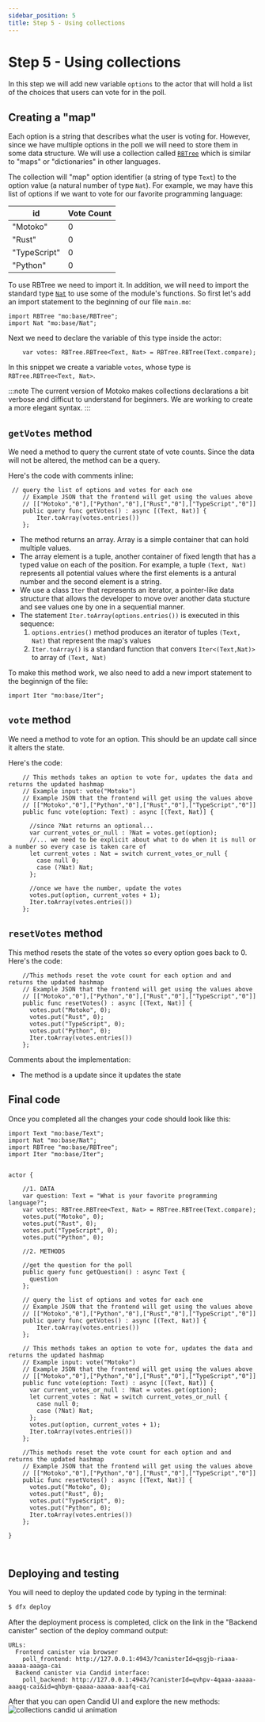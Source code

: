 ```yaml
---
sidebar_position: 5
title: Step 5 - Using collections
---
```


# Step 5 - Using collections

In this step we will add new variable `options` to the actor that will hold a list of the choices that users can vote for in the poll.


## Creating a "map"

Each option is a string that describes what the user is voting for. However, since we have multiple options in the poll we will need to store them in some data structure. We will use a collection called [`RBTree`](/motoko/main/base/RBTree.md) which is similar to "maps" or "dictionaries" in other languages.

The collection will "map" option identifier (a string of type `Text`) to the option value (a natural number of type `Nat`). For example, we may have this list of options if we want to vote for our favorite programming language:

| id  | Vote Count |
| --- | ------ |
| "Motoko"   | 0 |
| "Rust"   |   0 |
| "TypeScript"   |  0 |
| "Python"   | 0     |


To use RBTree we need to import it. In addition, we will need to import the standard type [`Nat`](/motoko/main/base/Nat.md) to use some of the module's functions. So first let's add an import statement to the beginning of our file `main.mo`:
```motoko
import RBTree "mo:base/RBTree";
import Nat "mo:base/Nat";
```

Next we need to declare the variable of this type inside the actor:
```motoko
    var votes: RBTree.RBTree<Text, Nat> = RBTree.RBTree(Text.compare);
```

In this snippet we create a variable `votes`, whose type is `RBTree.RBTree<Text, Nat>`.

:::note
The current version of Motoko makes collections declarations a bit verbose and difficut to understand for beginners. We are working to create a more elegant syntax.
:::

## `getVotes` method

We need a method to query the current state of vote counts. Since the data will not be altered, the method can be a query.

Here's the code with comments inline:

```motoko
 // query the list of options and votes for each one
    // Example JSON that the frontend will get using the values above
    // [["Motoko","0"],["Python","0"],["Rust","0"],["TypeScript","0"]]
    public query func getVotes() : async [(Text, Nat)] {
        Iter.toArray(votes.entries())
    }; 
```

- The method returns an array. Array is a simple container that can hold multiple values.
- The array element is a tuple, another container of fixed length that has a typed value on each of the position. For example, a tuple `(Text, Nat)` represents all potential values where the first elements is a antural number and the second element is a string.
- We use a class `Iter` that represents an iterator, a pointer-like data structure that allows the developer to move over another data stucture and see values one by one in a sequential manner.
-  The  statement `Iter.toArray(options.entries())` is executed in this sequence:
    1. `options.entries()` method produces an iterator of tuples `(Text, Nat)` that represent the map's values
    2. `Iter.toArray()` is a standard function that convers `Iter<(Text,Nat)>` to array of `(Text, Nat)`


To make this method work, we also need to add a new import statement to the beginnign of the file:
```motoko
import Iter "mo:base/Iter";
```

## `vote` method

We need a method to vote for an option. This should be an update call since it alters the state. 

Here's the code:
```motoko
    // This methods takes an option to vote for, updates the data and returns the updated hashmap
    // Example input: vote("Motoko")
    // Example JSON that the frontend will get using the values above
    // [["Motoko","0"],["Python","0"],["Rust","0"],["TypeScript","0"]]
    public func vote(option: Text) : async [(Text, Nat)] {

      //since ?Nat returns an optional...
      var current_votes_or_null : ?Nat = votes.get(option);
      //... we need to be explicit about what to do when it is null or a number so every case is taken care of
      let current_votes : Nat = switch current_votes_or_null {
        case null 0;
        case (?Nat) Nat;
      };

      //once we have the number, update the votes
      votes.put(option, current_votes + 1);
      Iter.toArray(votes.entries())
    };
```

## `resetVotes`  method
This method resets the state of the votes so every option goes back to 0. Here's the code:


```motoko
    //This methods reset the vote count for each option and and returns the updated hashmap
    // Example JSON that the frontend will get using the values above
    // [["Motoko","0"],["Python","0"],["Rust","0"],["TypeScript","0"]]
    public func resetVotes() : async [(Text, Nat)] {
      votes.put("Motoko", 0);
      votes.put("Rust", 0);
      votes.put("TypeScript", 0);
      votes.put("Python", 0);
      Iter.toArray(votes.entries())
    };
```

Comments about the implementation:
- The method is a update since it updates the state


## Final code
Once you completed all the changes your code should look like this:
```motoko
import Text "mo:base/Text";
import Nat "mo:base/Nat";
import RBTree "mo:base/RBTree";
import Iter "mo:base/Iter";


actor {
    
    //1. DATA
    var question: Text = "What is your favorite programming language?";
    var votes: RBTree.RBTree<Text, Nat> = RBTree.RBTree(Text.compare);
    votes.put("Motoko", 0);
    votes.put("Rust", 0);
    votes.put("TypeScript", 0);
    votes.put("Python", 0);

    //2. METHODS

    //get the question for the poll
    public query func getQuestion() : async Text { 
      question 
    };

    // query the list of options and votes for each one
    // Example JSON that the frontend will get using the values above
    // [["Motoko","0"],["Python","0"],["Rust","0"],["TypeScript","0"]]
    public query func getVotes() : async [(Text, Nat)] {
        Iter.toArray(votes.entries())
    }; 

    // This methods takes an option to vote for, updates the data and returns the updated hashmap
    // Example input: vote("Motoko")
    // Example JSON that the frontend will get using the values above
    // [["Motoko","0"],["Python","0"],["Rust","0"],["TypeScript","0"]]
    public func vote(option: Text) : async [(Text, Nat)] {
      var current_votes_or_null : ?Nat = votes.get(option);
      let current_votes : Nat = switch current_votes_or_null {
        case null 0;
        case (?Nat) Nat;
      };
      votes.put(option, current_votes + 1);
      Iter.toArray(votes.entries())
    };

    //This methods reset the vote count for each option and and returns the updated hashmap
    // Example JSON that the frontend will get using the values above
    // [["Motoko","0"],["Python","0"],["Rust","0"],["TypeScript","0"]]
    public func resetVotes() : async [(Text, Nat)] {
      votes.put("Motoko", 0);
      votes.put("Rust", 0);
      votes.put("TypeScript", 0);
      votes.put("Python", 0);
      Iter.toArray(votes.entries())
    };
    
}



```

## Deploying and testing

You will need to deploy the updated code by typing in the terminal:
```bash
$ dfx deploy
```

After the deployment process is completed, click on the link in the "Backend canister" section of the deploy command output:
```shell
URLs:
  Frontend canister via browser
    poll_frontend: http://127.0.0.1:4943/?canisterId=qsgjb-riaaa-aaaaa-aaaga-cai
  Backend canister via Candid interface:
    poll_backend: http://127.0.0.1:4943/?canisterId=qvhpv-4qaaa-aaaaa-aaagq-cai&id=qhbym-qaaaa-aaaaa-aaafq-cai
```

After that you can open Candid UI and explore the new methods:
![collections candid ui animation](./_attachments/simple_voting_app_candid.png)

